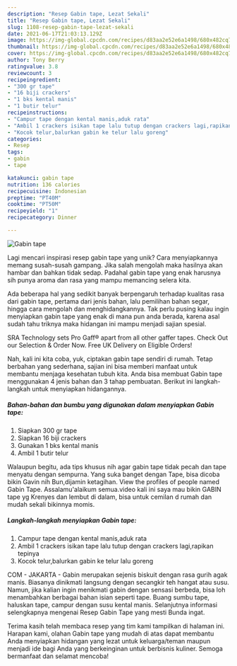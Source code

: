```yaml
---
description: "Resep Gabin tape, Lezat Sekali"
title: "Resep Gabin tape, Lezat Sekali"
slug: 1108-resep-gabin-tape-lezat-sekali
date: 2021-06-17T21:03:13.129Z
image: https://img-global.cpcdn.com/recipes/d83aa2e52e6a1498/680x482cq70/gabin-tape-foto-resep-utama.jpg
thumbnail: https://img-global.cpcdn.com/recipes/d83aa2e52e6a1498/680x482cq70/gabin-tape-foto-resep-utama.jpg
cover: https://img-global.cpcdn.com/recipes/d83aa2e52e6a1498/680x482cq70/gabin-tape-foto-resep-utama.jpg
author: Tony Berry
ratingvalue: 3.8
reviewcount: 3
recipeingredient:
- "300 gr tape"
- "16 biji crackers"
- "1 bks kental manis"
- "1 butir telur"
recipeinstructions:
- "Campur tape dengan kental manis,aduk rata"
- "Ambil 1 crackers isikan tape lalu tutup dengan crackers lagi,rapikan tepinya"
- "Kocok telur,balurkan gabin ke telur lalu goreng"
categories:
- Resep
tags:
- gabin
- tape

katakunci: gabin tape 
nutrition: 136 calories
recipecuisine: Indonesian
preptime: "PT40M"
cooktime: "PT50M"
recipeyield: "1"
recipecategory: Dinner

---
```



![Gabin tape](https://img-global.cpcdn.com/recipes/d83aa2e52e6a1498/680x482cq70/gabin-tape-foto-resep-utama.jpg)

Lagi mencari inspirasi resep gabin tape yang unik? Cara menyiapkannya memang susah-susah gampang. Jika salah mengolah maka hasilnya akan hambar dan bahkan tidak sedap. Padahal gabin tape yang enak harusnya sih punya aroma dan rasa yang mampu memancing selera kita.

Ada beberapa hal yang sedikit banyak berpengaruh terhadap kualitas rasa dari gabin tape, pertama dari jenis bahan, lalu pemilihan bahan segar, hingga cara mengolah dan menghidangkannya. Tak perlu pusing kalau ingin menyiapkan gabin tape yang enak di mana pun anda berada, karena asal sudah tahu triknya maka hidangan ini mampu menjadi sajian spesial.

SRA Technology sets Pro Gaff® apart from all other gaffer tapes. Check Out our Selection &amp; Order Now. Free UK Delivery on Eligible Orders!


Nah, kali ini kita coba, yuk, ciptakan gabin tape sendiri di rumah. Tetap berbahan yang sederhana, sajian ini bisa memberi manfaat untuk membantu menjaga kesehatan tubuh kita. Anda bisa membuat Gabin tape menggunakan 4 jenis bahan dan 3 tahap pembuatan. Berikut ini langkah-langkah untuk menyiapkan hidangannya.

<!--inarticleads1-->

##### Bahan-bahan dan bumbu yang digunakan dalam menyiapkan Gabin tape:

1. Siapkan 300 gr tape
1. Siapkan 16 biji crackers
1. Gunakan 1 bks kental manis
1. Ambil 1 butir telur


Walaupun begitu, ada tips khusus nih agar gabin tape tidak pecah dan tape menyatu dengan sempurna. Yang suka banget dengan Tape, bisa dicoba bikin Gavin nih Bun,dijamin ketagihan. View the profiles of people named Gabin Tape. Assalamu&#39;alaikum semua.video kali ini saya mau bikin GABIN tape yg Krenyes dan lembut di dalam, bisa untuk cemilan d rumah dan mudah sekali bikinnya momis. 

<!--inarticleads2-->

##### Langkah-langkah menyiapkan Gabin tape:

1. Campur tape dengan kental manis,aduk rata
1. Ambil 1 crackers isikan tape lalu tutup dengan crackers lagi,rapikan tepinya
1. Kocok telur,balurkan gabin ke telur lalu goreng


COM - JAKARTA - Gabin merupakan sejenis biskuit dengan rasa gurih agak manis. Biasanya dinikmati langsung dengan secangkir teh hangat atau susu. Namun, jika kalian ingin menikmati gabin dengan sensasi berbeda, bisa loh menambahkan berbagai bahan isian seperti tape. Buang sumbu tape, haluskan tape, campur dengan susu kental manis. Selanjutnya informasi selengkapnya mengenai Resep Gabin Tape yang mesti Bunda ingat. 

Terima kasih telah membaca resep yang tim kami tampilkan di halaman ini. Harapan kami, olahan Gabin tape yang mudah di atas dapat membantu Anda menyiapkan hidangan yang lezat untuk keluarga/teman maupun menjadi ide bagi Anda yang berkeinginan untuk berbisnis kuliner. Semoga bermanfaat dan selamat mencoba!
